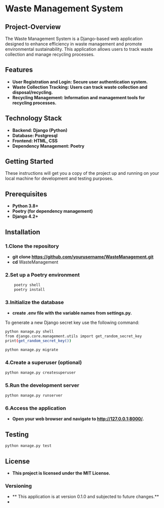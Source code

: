 # Waste Management System

## Project-Overview

The Waste Management System is a Django-based web application designed to enhance
efficiency in waste management and promote environmental sustainability. 
This application allows users to track waste collection and  manage recycling processes.


## Features

- **User Registration and Login: Secure user authentication system.**
- **Waste Collection Tracking: Users can track waste collection and disposal/recycling.**
- **Recycling Management: Information and management tools for recycling processes.**  




## Technology Stack
- **Backend: Django (Python)** 
- **Database: Postgresql** 
- **Frontend: HTML, CSS**
- **Dependency Management: Poetry**


## Getting Started

These instructions will get you a copy of the project up and running on your local
machine for development and testing purposes.

## Prerequisites
- **Python 3.8+** 
- **Poetry (for dependency management)** 
- **Django 4.2+**

## Installation

### 1.Clone the repository
- **git clone https://github.com/yourusername/WasteManagement.git**
- **cd** WasteManagement

### 2.Set up a Poetry environment
```bash
    poetry shell
    poetry install
```

### 3.Initialize the database
- **create .env file with the variable names from settings.py.**

To generate a new Django secret key use the following command:
```bash
python manage.py shell
from django.core.management.utils import get_random_secret_key
print(get_random_secret_key())
```

```bash
python manage.py migrate
```

### 4.Create a superuser (optional)
```bash
python manage.py createsuperuser
```

### 5.Run the development server
```bash
python manage.py runserver
```

### 6.Access the application
- **Open your web browser and navigate to http://127.0.0.1:8000/.**

## Testing
```bash
python manage.py test
```

## License
- **This project is licensed under the MIT License.**


### Versioning
- ** This application is at version 0.1.0 and subjected to future changes.**
- 